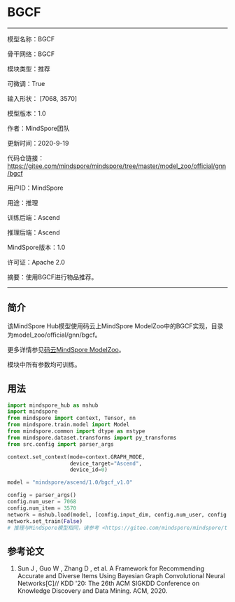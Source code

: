 # BGCF

---

模型名称：BGCF

骨干网络：BGCF

模块类型：推荐

可微调：True

输入形状： [7068, 3570]

模型版本：1.0

作者：MindSpore团队

更新时间：2020-9-19

代码仓链接：<https://gitee.com/mindspore/mindspore/tree/master/model_zoo/official/gnn/bgcf>

用户ID：MindSpore

用途：推理

训练后端：Ascend

推理后端：Ascend

MindSpore版本：1.0

许可证：Apache 2.0

摘要：使用BGCF进行物品推荐。

---

## 简介

该MindSpore Hub模型使用码云上MindSpore ModelZoo中的BGCF实现，目录为model_zoo/official/gnn/bgcf。

更多详情参见[码云MindSpore ModelZoo](https://gitee.com/mindspore/mindspore/blob/master/model_zoo/official/gnn/bgcf/README.md)。

模块中所有参数均可训练。

## 用法

```python
import mindspore_hub as mshub
import mindspore
from mindspore import context, Tensor, nn
from mindspore.train.model import Model
from mindspore.common import dtype as mstype
from mindspore.dataset.transforms import py_transforms
from src.config import parser_args

context.set_context(mode=context.GRAPH_MODE,
                    device_target="Ascend",
                    device_id=0)

model = "mindspore/ascend/1.0/bgcf_v1.0"

config = parser_args()
config.num_user = 7068
config.num_item = 3570
network = mshub.load(model, [config.input_dim, config.num_user, config.num_item], config.embedded_dimension, config.activation, [0.0, 0.0, 0.0], config.num_user, config.num_item, config.input_dim)
network.set_train(False)
# 推理与MindSpore模型相同，请参考 <https://gitee.com/mindspore/mindspore/tree/master/model_zoo/official/gnn/bgcf>.
```

## 参考论文

1. Sun J , Guo W , Zhang D , et al. A Framework for Recommending Accurate and Diverse Items Using Bayesian Graph Convolutional Neural Networks[C]// KDD '20: The 26th ACM SIGKDD Conference on Knowledge Discovery and Data Mining. ACM, 2020.
